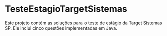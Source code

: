 # TesteEstagioTargetSistemas
Este projeto contém as soluções para o teste de estágio da Target Sistemas SP. Ele inclui cinco questões implementadas em Java.
